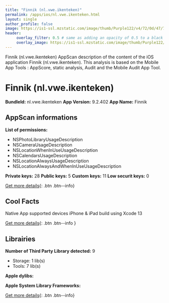 ```yaml
---
title: "Finnik (nl.vwe.ikenteken)"
permalink: /apps/ios/nl.vwe.ikenteken.html
layout: single
author_profile: false
image: https://is1-ssl.mzstatic.com/image/thumb/Purple122/v4/72/0d/47/720d4705-824c-9206-c1cb-838b885c39e0/AppIcon-0-0-1x_U007emarketing-0-0-0-4-0-0-sRGB-0-0-0-GLES2_U002c0-512MB-85-220-0-0.png/512x512bb.jpg
header: 
     overlay_filter: 0.5 # same as adding an opacity of 0.5 to a black background
     overlay_image: https://is1-ssl.mzstatic.com/image/thumb/Purple122/v4/72/0d/47/720d4705-824c-9206-c1cb-838b885c39e0/AppIcon-0-0-1x_U007emarketing-0-0-0-4-0-0-sRGB-0-0-0-GLES2_U002c0-512MB-85-220-0-0.png/512x512bb.jpg
---
```

Finnik (nl.vwe.ikenteken) AppScan description of the content of the iOS application Finnik (nl.vwe.ikenteken). This analysis is based on the Mobile App Tools : AppScore, static analysis, Audit and the Mobile Audit App Tool.

# Finnik (nl.vwe.ikenteken)

**BundleId:** nl.vwe.ikenteken
**App Version:** 9.2.402
**App Name:** Finnik


## AppScan informations 

**List of permissions:** 
- NSPhotoLibraryUsageDescription
- NSCameraUsageDescription
- NSLocationWhenInUseUsageDescription
- NSCalendarsUsageDescription
- NSLocationAlwaysUsageDescription
- NSLocationAlwaysAndWhenInUseUsageDescription
  
  
**Private keys:** 28
**Public keys:** 5
**Custom keys:** 11
**Low securit keys:** 0
  
[Get more details](/pricing.html){: .btn .btn--info}

## Cool Facts

Native App
supported devices iPhone & iPad
build using Xcode 13
  
[Get more details](/pricing.html){: .btn .btn--info }

## Librairies 
**Number of Third Party Library detected:** 9
- Storage: 1 lib(s)
- Tools: 7 lib(s)


**Apple dylibs:**


**Apple System Library Frameworks:**


  
[Get more details](/pricing.html){: .btn .btn--info}

